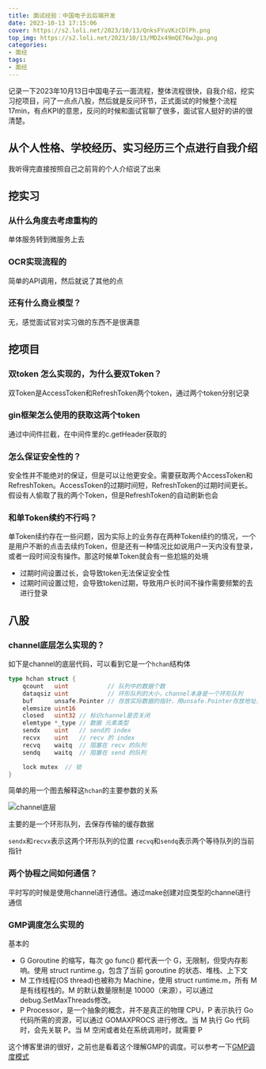```yaml
---
title: 面试经验：中国电子云后端开发
date: 2023-10-13 17:15:06
cover: https://s2.loli.net/2023/10/13/QnksFYuVKzCDlPh.png
top_img: https://s2.loli.net/2023/10/13/MD2x49mQE76wJgu.png
categories: 
- 面经
tags:
- 面经
---
```


记录一下2023年10月13日中国电子云一面流程，整体流程很快，自我介绍，挖实习挖项目，问了一点点八股，然后就是反问环节，正式面试的时候整个流程17min，有点KPI的意思，反问的时候和面试官聊了很多，面试官人挺好的讲的很清楚。

## 从个人性格、学校经历、实习经历三个点进行自我介绍

我听得完直接按照自己之前背的个人介绍说了出来

## 挖实习

### 从什么角度去考虑重构的

单体服务转到微服务上去

### OCR实现流程的

简单的API调用，然后就说了其他的点

### 还有什么商业模型？

无，感觉面试官对实习做的东西不是很满意

## 挖项目

### 双token 怎么实现的，为什么要双Token？

双Token是AccessToken和RefreshToken两个token，通过两个token分别记录

### gin框架怎么使用的获取这两个token

通过中间件拦截，在中间件里的c.getHeader获取的

### 怎么保证安全性的？

安全性并不能绝对的保证，但是可以让他更安全。需要获取两个AccessToken和RefreshToken。AccessToken的过期时间短，RefreshToken的过期时间更长。
假设有人偷取了我的两个Token，但是RefreshToken的自动刷新也会

### 和单Token续约不行吗？

单Token续约存在一些问题，因为实际上的业务存在两种Token续约的情况，一个是用户不断的点击去续约Token，但是还有一种情况比如说用户一天内没有登录，或者一段时间没有操作。那这时候单Token就会有一些尬尴的处境

- 过期时间设置过长，会导致token无法保证安全性
- 过期时间设置过短，会导致token过期，导致用户长时间不操作需要频繁的去进行登录

## 八股

### channel底层怎么实现的？

如下是channel的底层代码，可以看到它是一个`hchan`结构体

```go
type hchan struct {
    qcount   uint           // 队列中的数据个数
    dataqsiz uint           // 环形队列的大小，channel本身是一个环形队列
    buf      unsafe.Pointer // 存放实际数据的指针，用unsafe.Pointer存放地址，为了避免gc
    elemsize uint16 
    closed   uint32 // 标识channel是否关闭
    elemtype *_type // 数据 元素类型
    sendx    uint   // send的 index
    recvx    uint   // recv 的 index
    recvq    waitq  // 阻塞在 recv 的队列
    sendq    waitq  // 阻塞在 send 的队列

    lock mutex  // 锁 
}
```

简单的用一个图去解释这`hchan`的主要参数的关系

![channel底层](https://s2.loli.net/2023/10/13/fqWkzD4RJXP8CYa.png)

主要的是一个环形队列，去保存传输的缓存数据

`sendx`和`recvx`表示这两个环形队列的位置
`recvq`和`sendq`表示两个等待队列的当前指针

### 两个协程之间如何通信？

平时写的时候是使用channel进行通信。通过make创建对应类型的channel进行通信

### GMP调度怎么实现的

基本的

- G Goroutine 的缩写，每次 go func() 都代表一个 G，无限制，但受内存影响。使用 struct runtime.g，包含了当前 goroutine 的状态、堆栈、上下文
- M 工作线程(OS thread)也被称为 Machine，使用 struct runtime.m，所有 M 是有线程栈的。M 的默认数量限制是 10000（来源），可以通过debug.SetMaxThreads修改。
- P Processor，是一个抽象的概念，并不是真正的物理 CPU，P 表示执行 Go 代码所需的资源，可以通过 GOMAXPROCS 进行修改。当 M 执行 Go 代码时，会先关联 P。当 M 空闲或者处在系统调用时，就需要 P

这个博客里讲的很好，之前也是看着这个理解GMP的调度。可以参考一下[GMP调度模式](https://blog.csdn.net/xmcy001122/article/details/119392934)

